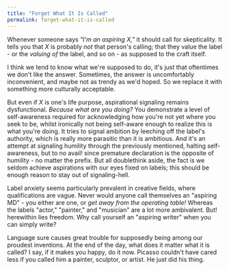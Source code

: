 ```yaml
---
title: "Forget What It Is Called"
permalink: forget-what-it-is-called
---
```


Whenever someone says *"I'm an aspiring X,"* it should call for skepticality. It tells you that *X* is probably *not* that person's calling; that they value the label - or the *valuing of* the label, and so on - as supposed to the craft itself.

I think we tend to know what we're supposed to do, it's just that oftentimes we don't like the answer. Sometimes, the answer is uncomfortably inconvenient, and maybe not as trendy as we'd hoped. So we replace it with something more culturally acceptable.

But even if *X* is one's life purpose, aspirational signaling remains dysfunctional. *Because what are you doing?* You demonstrate a level of self-awareness required for acknowledging how you're not yet where you seek to be, whilst ironically not being self-aware enough to realize this is what you're doing. It tries to signal ambition by leeching off the label's authority, which is really more parasitic than it is ambitious. And it's an attempt at signaling humility through the previously mentioned, halting self-awareness, but to no avail! since premature declaration is the opposite of humility - no matter the prefix. But all doublethink aside, the fact is we seldom achieve aspirations with our eyes fixed on labels; this should be enough reason to stay out of signaling-hell.

Label anxiety seems particularly prevalent in creative fields, where qualifications are vague. Never would anyone call themselves an "aspiring MD" - you either are one, or *get away from the operating table!* Whereas the labels "actor," "painter," and "musician" are a lot more ambivalent. But! herewithin lies freedom. Why call yourself an "aspiring writer" when you can simply write?

Language sure causes great trouble for supposedly being among our proudest inventions. At the end of the day, what does it matter what it is called? I say, if it makes you happy, do it now. Picasso couldn't have cared less if you called him a painter, sculptor, or artist. He just did his thing.
